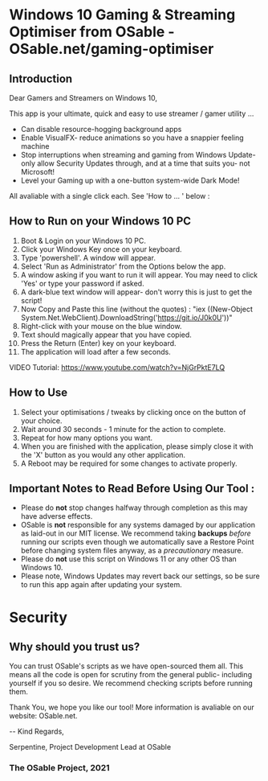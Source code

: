 # Windows 10 Gaming & Streaming Optimiser from OSable - OSable.net/gaming-optimiser


## Introduction
Dear Gamers and Streamers on Windows 10,

This app is your ultimate, quick and easy to use streamer / gamer utility ...
- Can disable resource-hogging background apps
- Enable VisualFX- reduce animations so you have a snappier feeling machine
- Stop interruptions when streaming and gaming from Windows Update- only allow Security Updates through, and at a time that suits you- not Microsoft!
- Level your Gaming up with a one-button system-wide Dark Mode!

All avaliable with a single click each. See 'How to ... ' below :

## How to Run on your Windows 10 PC
1. Boot & Login on your Windows 10 PC.
2. Click your Windows Key once on your keyboard.
3. Type 'powershell'. A window will appear. 
4. Select 'Run as Administrator' from the Options below the app.
5. A window asking if you want to run it will appear. You may need to click 'Yes' or type your password if asked.
6. A dark-blue text window will appear- don't worry this is just to get the script!
7. Now Copy and Paste this line (without the quotes) : "iex ((New-Object System.Net.WebClient).DownloadString('https://git.io/J0k0U'))"
8. Right-click with your mouse on the blue window.
9. Text should magically appear that you have copied.
10. Press the Return (Enter) key on your keyboard.
11. The application will load after a few seconds.

VIDEO Tutorial: https://www.youtube.com/watch?v=NjGrPktE7LQ

## How to Use
1. Select your optimisations / tweaks by clicking once on the button of your choice.
2. Wait around 30 seconds - 1 minute for the action to complete.
3. Repeat for how many options you want.
4. When you are finished with the application, please simply close it with the 'X' button as you would any other application. 
5. A Reboot may be required for some changes to activate properly.

## Important Notes to Read Before Using Our Tool :
- Please do __not__ stop changes halfway through completion as this may have adverse effects.
- OSable is __not__ responsible for any systems damaged by our application as laid-out in our MIT license. We recommend taking __backups__ _before_ running our scripts even though we automatically save a Restore Point before changing system files anyway, as a _precautionary_ measure.
- Please do __not__ use this script on Windows 11 or any other OS than Windows 10.
- Please note, Windows Updates may revert back our settings, so be sure to run this app again after updating your system.

# Security

## Why should you trust us?
You can trust OSable's scripts as we have open-sourced them all. This means all the code is open for scrutiny from the general public- including yourself if you so desire. We recommend checking scripts before running them.

Thank You, we hope you like our tool!
More information is avaliable on our website: OSable.net.

--
Kind Regards,

Serpentine,
Project Development Lead at OSable

### The OSable Project, 2021
